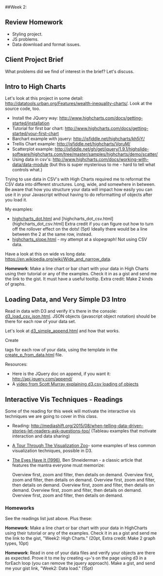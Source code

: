 ##Week 2:

## Review Homework

* Styling project.
* JS problems.
* Data download and format issues.

## Client Project Brief

What problems did we find of interest in the brief?  Let's discuss.

## Intro to High Charts

Let's look at this project in some detail: http://datatools.urban.org/Features/wealth-inequality-charts/. Look at the source code, too.

* Install the JQuery way: http://www.highcharts.com/docs/getting-started/installation
* Tutorial for first bar chart: http://www.highcharts.com/docs/getting-started/your-first-chart
* Barchart example with jquery: http://jsfiddle.net/highcharts/kh5jY/
* Trellis Chart example: http://jsfiddle.net/highcharts/VqruM/
* Scatterplot example: http://jsfiddle.net/gh/get/jquery/1.9.1/highslide-software/highcharts.com/tree/master/samples/highcharts/demo/scatter/
* Using data in csv's: http://www.highcharts.com/docs/working-with-data/data-module (but this is super mysterious to me - hard to tell what controls what.)

Trying to use data in CSV's with High Charts required me to reformat the CSV data into different structures.  Long, wide, and somewhere in between. Be aware that how you structure your data will impact how easily you can use it in your Javascript without having to do reformatting of objects after you load it.

My examples:
* [highcharts_dot.html](highcharts_dot.html) and [highcharts_dot_csv.html](highcharts_dot_csv.html] Extra credit if you can figure out how to turn off the rollover effect on the dots! (5pt)  Ideally there would be a line between the 2 at the same row, instead.
* [highcharts_slope.html](highcharts_slope.html) - my attempt at a slopegraph! Not using CSV data.

Have a look at this on wide vs long data: https://en.wikipedia.org/wiki/Wide_and_narrow_data.

**Homework**: Make a line chart or bar chart with your data in High Charts using their tutorial or any of the examples. Check it in as a gist and send me the link to the gist. It must have a useful tooltip. Extra credit: Make 2 kinds of graphs.

## Loading Data, and Very Simple D3 Intro

Read in data with D3 and verify it's there in the console: [d3_load_csv_json.html](d3_load_csv_json.html).  JSON objects (javascript object notation) should be there for each row of your data set.

Let's look at [d3_simple_append.html](d3_simple_append.html) and how that works.

Create <p> tags for each row of your data, using the template in the [create_p_from_data.html](create_p_from_data.html) file.

Resources:

* Here is the JQuery doc on append, if you want it: http://api.jquery.com/append/
* A [video from Scott Murray explaining d3.csv loading of objects](https://www.youtube.com/watch?v=KqEm-3tofBA&list=PL0tDk-f4v1uhQn6iA8M-eGRzIX5Lqsm9F&index=6)


## Interactive Vis Techniques - Readings

Some of the reading for this week will motivate the interactive vis techniques we are going to cover in this class.

* Reading: http://mediashift.org/2015/08/when-telling-data-driven-stories-let-readers-ask-questions-too/ (Tableau examples that motivate interaction and data sharing)
* [A Tour Through The Visualization Zoo](http://queue.acm.org/detail.cfm?id=1805128)- some examples of less common visualization techniques, possible in D3.
* [The Eyes Have It (1996)](shneidermanEyesHaveIt.pdf), Ben Shneiderman - a classic article that features the mantra everyone must memorize:

    Overview first, zoom and filter, then details on demand.
    Overview first, zoom and filter, then details on demand.
    Overview first, zoom and filter, then details on demand.
    Overview first, zoom and filter, then details on demand.
    Overview first, zoom and filter, then details on demand.
    Overview first, zoom and filter, then details on demand.

### Homeworks

See the readings list just above.  Plus these:

**Homework**: Make a line chart or bar chart with your data in HighCharts using their tutorial or any of the examples. Check it in as a gist and send me the link to the gist, "Week2: High Charts." (20pt, Extra credit: Make 2 graph types, 10pt)

**Homework**: Read in one of your data files and verify your objects are there as expected. Prove it to me by creating `<p>`'s on the page using d3 in a forEach loop (you can remove the jquery approach).  Make a gist, and send me your gist link, "Week2: Data load." (15pt)


